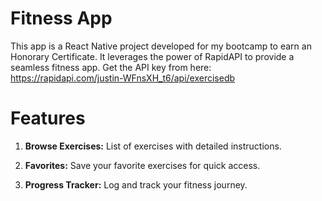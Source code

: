 # Fitness App

This app is a React Native project developed for my bootcamp to earn an Honorary Certificate. It leverages the power of RapidAPI to provide a seamless fitness app. Get the API key from here: https://rapidapi.com/justin-WFnsXH_t6/api/exercisedb 

# Features

1. **Browse Exercises:** List of exercises with detailed instructions.
   
2. **Favorites:** Save your favorite exercises for quick access.
   
3. **Progress Tracker:** Log and track your fitness journey.
